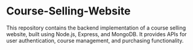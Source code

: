 # Course-Selling-Website
This repository contains the backend implementation of a course selling website, built using Node.js, Express, and MongoDB. It provides APIs for user authentication, course management, and purchasing functionality.
